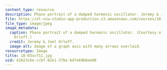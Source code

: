 ```yaml
---
content_type: resource
description: Phase portrait of a damped harmonic oscillator. Jeremy & Joel Orloff.
file: https://ol-ocw-studio-app-production.s3.amazonaws.com/courses/18-03sc-differential-equations-fall-2011/41623c6eccbf82e137bebd7e69b8a4d8_18-03scf11.jpg
file_type: image/jpeg
image_metadata:
  caption: Phase portrait of a damped harmonic oscillator. (Courtesy of Jeremy & Joel
    Orloff.)
  credit: Jeremy & Joel Orloff.
  image-alt: Image of a graph axis with many arrows overlaid.
resourcetype: Image
title: 18-03scf11.jpg
uid: 41623c6e-ccbf-82e1-37be-bd7e69b8a4d8
---
```

